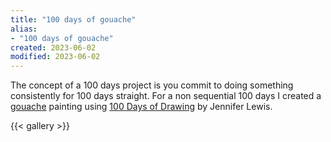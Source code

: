 ```yaml
---
title: "100 days of gouache"
alias:
- "100 days of gouache"
created: 2023-06-02
modified: 2023-06-02
---
```


The concept of a 100 days project is you commit to doing something consistently for 100 days straight. For a non sequential 100 days I created a [gouache](http://localhost:1313/notes/gouache) painting using [100 Days of Drawing](https://www.booktopia.com.au/100-days-of-drawing-guided-sketchbook--jennifer-lewis/book/9781419732171.html) by Jennifer Lewis.

{{< gallery >}} 